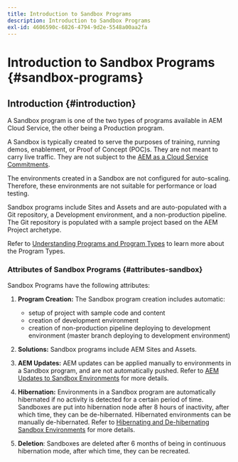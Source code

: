 ```yaml
---
title: Introduction to Sandbox Programs 
description: Introduction to Sandbox Programs
exl-id: 4606590c-6826-4794-9d2e-5548a00aa2fa
---
```

# Introduction to Sandbox Programs {#sandbox-programs}

## Introduction {#introduction}

A Sandbox program is one of the two types of programs available in AEM Cloud Service, the other being a Production program. 

A Sandbox is typically created to serve the purposes of training, running demos, enablement, or Proof of Concept (POC)s. They are not meant to carry live traffic. They are not subject to the [AEM as a Cloud Service Commitments](https://www.adobe.com/legal/service-commitments.html).

The environments created in a Sandbox are not configured for auto-scaling. Therefore, these environments are not suitable for performance or load testing.

Sandbox programs include Sites and Assets and are auto-populated with a Git repository, a Development environment, and a non-production pipeline.  The Git repository is populated with a sample project based on the AEM Project archetype.

Refer to [Understanding Programs and Program Types](/help/onboarding/getting-access-to-aem-in-cloud/understand-program-types.md) to learn more about the Program Types.

### Attributes of Sandbox Programs {#attributes-sandbox}

Sandbox Programs have the following attributes:

1. **Program Creation:** The Sandbox program creation includes automatic:
   * setup of project with sample code and content
   * creation of development environment
   * creation of non-production pipeline deploying to development environment (master branch deploying to development environment)
 
1. **Solutions:** Sandbox programs include AEM Sites and Assets.

1. **AEM Updates:** AEM updates can be applied manually to environments in a Sandbox program, and are not automatically pushed.
   Refer to [AEM Updates to Sandbox Environments](/help/onboarding/getting-access-to-aem-in-cloud/hibernating-de-hibernating-sandbox-environments.md#aem-updates-sandbox) for more details.

1. **Hibernation:** Environments in a Sandbox program are automatically hibernated if no activity is detected for a certain period of time. Sandboxes are put into hibernation node after 8 hours of inactivity, after which time, they can be de-hibernated. Hibernated environments can be manually de-hibernated.
   Refer to [Hibernating and De-hibernating Sandbox Environments](/help/onboarding/getting-access-to-aem-in-cloud/hibernating-de-hibernating-sandbox-environments.md) for more details.

1. **Deletion**: Sandboxes are deleted after 6 months of being in continuous hibernation mode, after which time, they can be recreated.
